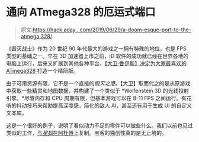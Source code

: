 # 通向 ATmega328 的厄运式端口

> 原文:[https://hack aday . com/2019/06/29/a-doom-esque-port-to-the-atmega 328/](https://hackaday.com/2019/06/29/a-doom-esque-port-to-the-atmega328/)

《毁灭战士》作为 20 世纪 90 年代最大的游戏之一拥有特殊的地位，也是 FPS 类型的基础之一。早在 3D 加速器上市之前，iD 软件的成功就已经在世界各地的电脑上运行，后来又扩展到其他各种平台。[【大卫·鲁伊斯】决定为大家最喜欢的 ATmega328](https://github.com/daveruiz/doom-nano) 打造一个精简版。

由于可用资源有限，它不是一个直接的*毁灭之港。*【大卫】取而代之的是从原游戏中获取一些精灵和地图数据，并构建了一个类似于 *Wolfenstein 3D 的光线投射引擎。*尽管内存和 CPU 周期有限，但基本游戏可以在 8-11 FPS 之间运行。有花哨的抖动技巧来帮助提高深度感，简化的敌人 AI，甚至还有用于生成 UI 的自定义文本库。

这是一个很好的例子，说明了看似动力不足的零件可以做些什么。我们以前也见过类似的工作，[与*星狐*在阿杜博](https://hackaday.com/2019/01/07/star-fox-comes-to-arduboy/)上复制。黑客的独创性真的是无止境的。